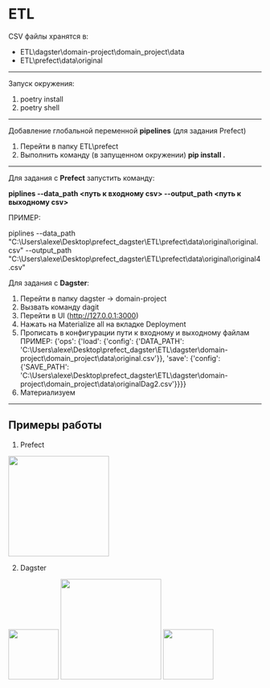 # ETL

CSV файлы хранятся в:
- ETL\dagster\domain-project\domain_project\data
- ETL\prefect\data\original

___

Запуск окружения:
1. poetry install
2. poetry shell

___

Добавление глобальной переменной **pipelines** (для задания Prefect)
1. Перейти в папку ETL\prefect
2. Выполнить команду (в запущенном окружении) **pip install .**

___

Для задания с **Prefect** запустить команду:

**piplines --data_path <путь к входному csv> --output_path <путь к выходному csv>**

ПРИМЕР:

piplines --data_path "C:\Users\alexe\Desktop\prefect_dagster\ETL\prefect\data\original\original.csv" --output_path "C:\Users\alexe\Desktop\prefect_dagster\ETL\prefect\data\original\original4.csv"

Для задания с **Dagster**:
1. Перейти в папку dagster -> domain-project
2. Вызвать команду dagit
3. Перейти в UI (http://127.0.0.1:3000)
4. Нажать на Materialize all на вкладке Deployment
5. Прописать в конфигурации пути к входному и выходному файлам
ПРИМЕР:
{'ops': {'load': {'config': {'DATA_PATH': 'C:\Users\alexe\Desktop\prefect_dagster\ETL\dagster\domain-project\domain_project\data\original.csv'}}, 'save': {'config': {'SAVE_PATH': 'C:\Users\alexe\Desktop\prefect_dagster\ETL\dagster\domain-project\domain_project\data\originalDag2.csv'}}}}
6. Материализуем

___

## Примеры работы
1. Prefect
<img src="https://sun9-east.userapi.com/sun9-43/s/v1/ig2/x7dyHIzwAphw1WEtvYuFfPWPdZwTMq2NRI1iXGEeG63lXHrEZPe-lVpKnrqQoLZPEuf9rRkz4CpCM4fTRlbLRLg9.jpg?size=1553x462&quality=96&type=album" height=200>

2. Dagster
<img src="https://sun9-west.userapi.com/sun9-4/s/v1/ig2/xDUHkDMbpst18KcR4genKHgfcod4UXZau7j3zK0E9_7i0lI3OXCcbD8-cZEj49Myt1q-hQgyeHVMYh8guEPyIeg5.jpg?size=634x218&quality=96&type=album" height=100>

<img src="https://sun9-west.userapi.com/sun9-6/s/v1/ig2/i8koDt_MDpI6GhsxTU2fv9AIkFYBxduD_hKDCQ5E_fta7QB3LlQI9i2FZoaWYCz7xejgu5s_fPPuFiJmw84RpBKE.jpg?size=618x766&quality=96&type=album" height=200>

<img src="https://sun9-west.userapi.com/sun9-54/s/v1/ig2/w47stpMBK-H1YfrzjSxz8pbRrHnX_Ya350DbEOtmi3St7mvns-bu9kuugZ-k8m42CV6vcm8be2d3LEtK-3Qy7orp.jpg?size=1889x145&quality=96&type=album" height=100>
